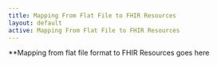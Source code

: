 ```yaml
---
title: Mapping From Flat File to FHIR Resources
layout: default
active: Mapping From Flat File to FHIR Resources
---
```


**Mapping from flat file format to FHIR Resources goes here